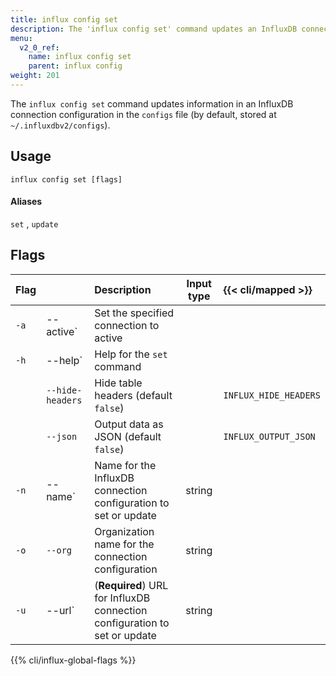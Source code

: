 ```yaml
---
title: influx config set
description: The 'influx config set' command updates an InfluxDB connection configuration.
menu:
  v2_0_ref:
    name: influx config set
    parent: influx config
weight: 201
---
```


The `influx config set` command updates information in an InfluxDB connection
configuration in the `configs` file (by default, stored at `~/.influxdbv2/configs`).

## Usage
```
influx config set [flags]
```

#### Aliases
`set` , `update`

## Flags
| Flag |                  | Description                                                               | Input type  | {{< cli/mapped >}}    |
|:---- |:---              |:-----------                                                               |:----------: |:------------------    |
| `-a` | --active`        | Set the specified connection to active                                    |             |                       |
| `-h` | --help`          | Help for the `set` command                                                |             |                       |
|      | `--hide-headers` | Hide table headers (default `false`)                                      |             | `INFLUX_HIDE_HEADERS` |
|      | `--json`         | Output data as JSON (default `false`)                                     |             | `INFLUX_OUTPUT_JSON`  |
| `-n` | --name`          | Name for the InfluxDB connection configuration to set or update           | string      |                       |
| `-o` | `--org`          | Organization name for the connection configuration                        | string      |                       |
| `-u` | --url`           | (**Required**) URL for InfluxDB connection configuration to set or update | string      |                       |

{{% cli/influx-global-flags %}}

